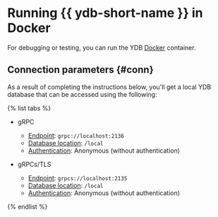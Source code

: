 # Running {{ ydb-short-name }} in Docker

For debugging or testing, you can run the YDB [Docker](https://docs.docker.com/get-docker/) container.

## Connection parameters {#conn}

As a result of completing the instructions below, you'll get a local YDB database that can be accessed using the following:

{% list tabs %}

- gRPC
  - [Endpoint](../../../../concepts/connect.md#endpoint): `grpc://localhost:2136`
  - [Database location](../../../../concepts/connect.md#database): `/local`
  - [Authentication](../../../../concepts/connect.md#auth-modes): Anonymous (without authentication)

- gRPCs/TLS
  - [Endpoint](../../../../concepts/connect.md#endpoint): `grpcs://localhost:2135`
  - [Database location](../../../../concepts/connect.md#database): `/local`
  - [Authentication](../../../../concepts/connect.md#auth-modes): Anonymous (without authentication)

{% endlist %}

